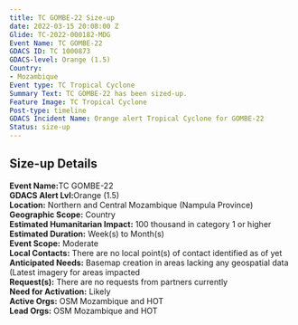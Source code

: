 ```yaml
---
title: TC GOMBE-22 Size-up
date: 2022-03-15 20:08:00 Z
Glide: TC-2022-000182-MDG
Event Name: TC GOMBE-22
GDACS ID: TC 1000873
GDACS-level: Orange (1.5)
Country:
- Mozambique
Event type: TC Tropical Cyclone
Summary Text: TC GOMBE-22 has been sized-up.
Feature Image: TC Tropical Cyclone
Post-type: timeline
GDACS Incident Name: Orange alert Tropical Cyclone for GOMBE-22
Status: size-up
---
```


<h2>Size-up Details</h2>

<strong>Event Name:</strong>TC GOMBE-22<br>
<strong>GDACS Alert Lvl:</strong>Orange (1.5)<br>
<strong>Location:</strong> Northern and Central Mozambique (Nampula Province)<br>
<strong>Geographic Scope:</strong> Country<br>
<strong>Estimated Humanitarian Impact:</strong> 100 thousand in category 1 or higher<br>
<strong>Estimated Duration:</strong> Week(s) to Month(s)<br>
<strong>Event Scope:</strong> Moderate<br>
<strong>Local Contacts:</strong> There are no local point(s) of contact identified as of yet<br>
<strong>Anticipated Needs:</strong> Basemap creation in areas lacking any geospatial data (Latest imagery for areas impacted<br>
<strong>Request(s):</strong> There are no requests from partners currently<br>
<strong>Need for Activation:</strong> Likely<br>
<strong>Active Orgs:</strong> OSM Mozambique and HOT  <br>
<strong>Lead Orgs:</strong> OSM Mozambique and HOT <br>

